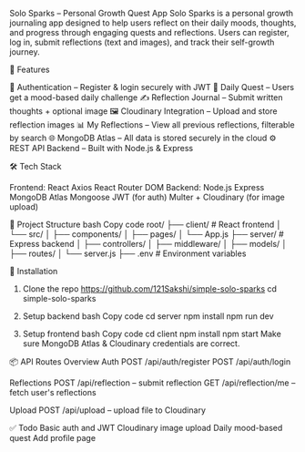 Solo Sparks – Personal Growth Quest App
Solo Sparks is a personal growth journaling app designed to help users reflect on their daily moods, thoughts, and progress through engaging quests and reflections. Users can register, log in, submit reflections (text and images), and track their self-growth journey.

🚀 Features

🔐 Authentication – Register & login securely with JWT
📅 Daily Quest – Users get a mood-based daily challenge
✍️ Reflection Journal – Submit written thoughts + optional image
🖼️ Cloudinary Integration – Upload and store reflection images
📊 My Reflections – View all previous reflections, filterable by search
🌐 MongoDB Atlas – All data is stored securely in the cloud
⚙️ REST API Backend – Built with Node.js & Express

🛠️ Tech Stack  

Frontend:
  React
  Axios
  React Router DOM
Backend:
  Node.js
  Express
  MongoDB Atlas
  Mongoose
  JWT (for auth)
  Multer + Cloudinary (for image upload)

📁 Project Structure
bash
Copy code
root/
├── client/              # React frontend
│   └── src/
│       ├── components/
│       ├── pages/
│       └── App.js
├── server/              # Express backend
│   ├── controllers/
│   ├── middleware/
│   ├── models/
│   ├── routes/
│   └── server.js
├── .env                 # Environment variables

🔧 Installation

1. Clone the repo
https://github.com/121Sakshi/simple-solo-sparks
cd simple-solo-sparks

3. Setup backend
bash
Copy code
cd server
npm install
npm run dev

4. Setup frontend
bash
Copy code
cd client
npm install
npm start
Make sure MongoDB Atlas & Cloudinary credentials are correct.

📦 API Routes Overview
Auth
POST /api/auth/register
POST /api/auth/login

Reflections
POST /api/reflection – submit reflection
GET /api/reflection/me – fetch user's reflections

Upload
POST /api/upload – upload file to Cloudinary

✅ Todo
 Basic auth and JWT
 Cloudinary image upload
 Daily mood-based quest
 Add profile page
 








